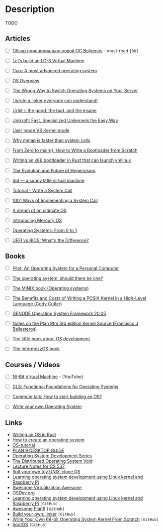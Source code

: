 # Description

TODO


## Articles

- [ ] [Обзор принципиально новой ОС Bolgenos](https://habr.com/ru/post/95107/) - must-read `[RU]`
- [ ] [Let’s build an LC-3 Virtual Machine](https://www.rodrigoaraujo.me/posts/lets-build-an-lc-3-virtual-machine/)
- [ ] [Guix: A most advanced operating system](https://ambrevar.xyz/guix-advance/)
- [ ] [OS Overview](https://andrewharvey4.wordpress.com/2010/07/31/operating-systems-notes/)
- [ ] [The Wrong Way to Switch Operating Systems on Your Server](https://figbert.com/posts/wrong-way-to-switch-server-os/)
- [ ] [I wrote a linker everyone can understand!](https://briancallahan.net/blog/20210609.html)
- [ ] [Urbit :: the good, the bad, and the insane](https://wejn.org/2021/02/urbit-good-bad-insane/)
- [ ] [Unikraft: Fast, Specialized Unikernels the Easy Way](https://arxiv.org/abs/2104.12721)
- [ ] [User mode VS Kernel mode](https://medium.com/@SagiDana/kernel-mode-vs-user-mode-784a5b1f4911)
- [ ] [Why mmap is faster than system calls](https://sasha-f.medium.com/why-mmap-is-faster-than-system-calls-24718e75ab37)
- [ ] [From Zero to main(): How to Write a Bootloader from Scratch](https://interrupt.memfault.com/blog/how-to-write-a-bootloader-from-scratch)
- [ ] [Writing an x86 bootloader in Rust that can launch vmlinux](https://vmm.dev/en/rust/krabs.md)
- [ ] [The Evolution and Future of Hypervisors](https://medium.com/@penberg/the-evolution-and-future-of-hypervisors-999f568f9a5d)
- [ ] [Sol — a sunny little virtual machine](https://rsms.me/sol-a-sunny-little-virtual-machine)
- [ ] [Tutorial - Write a System Call](https://brennan.io/2016/11/14/kernel-dev-ep3/)
- [ ] [1001 Ways of Implementing a System Call](https://x86.lol/generic/2019/07/04/kernel-entry.html)
- [ ] [A dream of an ultimate OS](https://okmij.org/ftp/papers/DreamOSPaper.html)
- [ ] [Introducing Mercury OS](https://uxdesign.cc/introducing-mercury-os-f4de45a04289)
- [ ] [Operating Systems: From 0 to 1](https://tuhdo.github.io/os01/)
- [ ] [UEFI vs BIOS: What's the Difference?](https://www.freecodecamp.org/news/uefi-vs-bios/)


## Books

- [ ] [Pilot: An Operating System for a Personal Computer](https://courses.cs.washington.edu/courses/cse550/20au/papers/CSE550.Pilot.pdf)
- [ ] [The operating system: should there be one?](https://citeseerx.ist.psu.edu/viewdoc/download?doi=10.1.1.715.9197&rep=rep1&type=pdf)
- [ ] [The MINIX book (Operating systems)](http://index-of.es/EBooks/Operating%20Systems%20Design%20&%20Implementation%203rd%20Edition(1).pdf)
- [ ] [The Benefits and Costs of Writing a POSIX Kernel in a High-Level Language (Cody Cutler)](https://pdos.csail.mit.edu/papers/biscuit:thesis.pdf)
- [ ] [GENODE Operating System Framework 20.05](https://genode.org/documentation/genode-foundations-20-05.pdf)
- [ ] [Notes on the Plan 9tm 3rd edition Kernel Source (Francisco J Ballesteros)](http://citeseerx.ist.psu.edu/viewdoc/download?doi=10.1.1.75.5409&rep=rep1&type=pdf)
- [ ] [The little book about OS development](https://littleosbook.github.io/)
- [ ] [The intermezzOS book](http://intermezzos.github.io/book/)


## Courses / Videos

- [ ] [16-Bit Virtual Machine](https://youtube.com/playlist?list=PLP29wDx6QmW5DdwpdwHCRJsEubS5NrQ9b) - (YouTube)
- [ ] [DLS: Functional Foundations for Operating Systems](https://blogs.cs.st-andrews.ac.uk/csblog/2018/01/24/dls-functional-foundations-for-operating-systems/)
- [ ] [Commute talk: How to start building an OS?](https://youtu.be/fqllFKjEZAo)
- [ ] [Write your own Operating System](https://youtube.com/playlist?list=PLHh55M_Kq4OApWScZyPl5HhgsTJS9MZ6M)


## Links

- [Writing an OS in Rust](https://os.phil-opp.com/)
- [How to create an operating system](https://samypesse.gitbook.io/how-to-create-an-operating-system/)
- [OS-tutorial](https://github.com/cfenollosa/os-tutorial)
- [PLAN 9 DESKTOP GUIDE](https://pspodcasting.net/dan/blog/2019/plan9_desktop.html)
- [Operating System Development Series](http://www.brokenthorn.com/Resources/OSDevIndex.html)
- [The Distributed Operating System Void](https://nivenly.com/lib/2021-04-02-operating-system-interface/)
- [Lecture Notes for CS 537](http://pages.cs.wisc.edu/~bart/537/lecturenotes/titlepage.html)
- [Roll your own toy UNIX-clone OS](http://www.jamesmolloy.co.uk/tutorial_html/)
- [Learning operating system development using Linux kernel and Raspberry Pi](https://s-matyukevich.github.io/raspberry-pi-os/)
- [Awesome Virtualization Awesome](https://github.com/Wenzel/awesome-virtualization)
- [OSDev.org](https://wiki.osdev.org/Main_Page)
- [Learning operating system development using Linux kernel and Raspberry Pi](https://github.com/s-matyukevich/raspberry-pi-os) `[GitHub]`
- [Awesome Plan9](https://github.com/henesy/awesome-plan9) `[GitHub]`
- [Build your own: linker](https://github.com/andrewhalle/byo-linker) `[GitHub]`
- [Write Your Own 64-bit Operating System Kernel From Scratch](https://github.com/davidcallanan/os-series) `[GitHub]`
- [bootOS](https://github.com/nanochess/bootOS) `[GitHub]`
